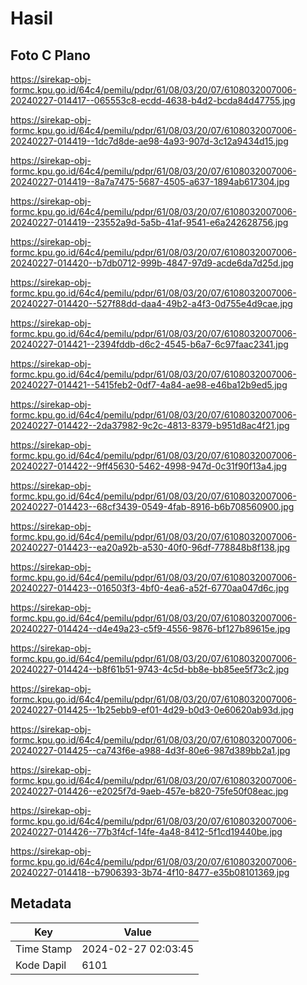 # Hasil

## Foto C Plano

https://sirekap-obj-formc.kpu.go.id/64c4/pemilu/pdpr/61/08/03/20/07/6108032007006-20240227-014417--065553c8-ecdd-4638-b4d2-bcda84d47755.jpg

https://sirekap-obj-formc.kpu.go.id/64c4/pemilu/pdpr/61/08/03/20/07/6108032007006-20240227-014419--1dc7d8de-ae98-4a93-907d-3c12a9434d15.jpg

https://sirekap-obj-formc.kpu.go.id/64c4/pemilu/pdpr/61/08/03/20/07/6108032007006-20240227-014419--8a7a7475-5687-4505-a637-1894ab617304.jpg

https://sirekap-obj-formc.kpu.go.id/64c4/pemilu/pdpr/61/08/03/20/07/6108032007006-20240227-014419--23552a9d-5a5b-41af-9541-e6a242628756.jpg

https://sirekap-obj-formc.kpu.go.id/64c4/pemilu/pdpr/61/08/03/20/07/6108032007006-20240227-014420--b7db0712-999b-4847-97d9-acde6da7d25d.jpg

https://sirekap-obj-formc.kpu.go.id/64c4/pemilu/pdpr/61/08/03/20/07/6108032007006-20240227-014420--527f88dd-daa4-49b2-a4f3-0d755e4d9cae.jpg

https://sirekap-obj-formc.kpu.go.id/64c4/pemilu/pdpr/61/08/03/20/07/6108032007006-20240227-014421--2394fddb-d6c2-4545-b6a7-6c97faac2341.jpg

https://sirekap-obj-formc.kpu.go.id/64c4/pemilu/pdpr/61/08/03/20/07/6108032007006-20240227-014421--5415feb2-0df7-4a84-ae98-e46ba12b9ed5.jpg

https://sirekap-obj-formc.kpu.go.id/64c4/pemilu/pdpr/61/08/03/20/07/6108032007006-20240227-014422--2da37982-9c2c-4813-8379-b951d8ac4f21.jpg

https://sirekap-obj-formc.kpu.go.id/64c4/pemilu/pdpr/61/08/03/20/07/6108032007006-20240227-014422--9ff45630-5462-4998-947d-0c31f90f13a4.jpg

https://sirekap-obj-formc.kpu.go.id/64c4/pemilu/pdpr/61/08/03/20/07/6108032007006-20240227-014423--68cf3439-0549-4fab-8916-b6b708560900.jpg

https://sirekap-obj-formc.kpu.go.id/64c4/pemilu/pdpr/61/08/03/20/07/6108032007006-20240227-014423--ea20a92b-a530-40f0-96df-778848b8f138.jpg

https://sirekap-obj-formc.kpu.go.id/64c4/pemilu/pdpr/61/08/03/20/07/6108032007006-20240227-014423--016503f3-4bf0-4ea6-a52f-6770aa047d6c.jpg

https://sirekap-obj-formc.kpu.go.id/64c4/pemilu/pdpr/61/08/03/20/07/6108032007006-20240227-014424--d4e49a23-c5f9-4556-9876-bf127b89615e.jpg

https://sirekap-obj-formc.kpu.go.id/64c4/pemilu/pdpr/61/08/03/20/07/6108032007006-20240227-014424--b8f61b51-9743-4c5d-bb8e-bb85ee5f73c2.jpg

https://sirekap-obj-formc.kpu.go.id/64c4/pemilu/pdpr/61/08/03/20/07/6108032007006-20240227-014425--1b25ebb9-ef01-4d29-b0d3-0e60620ab93d.jpg

https://sirekap-obj-formc.kpu.go.id/64c4/pemilu/pdpr/61/08/03/20/07/6108032007006-20240227-014425--ca743f6e-a988-4d3f-80e6-987d389bb2a1.jpg

https://sirekap-obj-formc.kpu.go.id/64c4/pemilu/pdpr/61/08/03/20/07/6108032007006-20240227-014426--e2025f7d-9aeb-457e-b820-75fe50f08eac.jpg

https://sirekap-obj-formc.kpu.go.id/64c4/pemilu/pdpr/61/08/03/20/07/6108032007006-20240227-014426--77b3f4cf-14fe-4a48-8412-5f1cd19440be.jpg

https://sirekap-obj-formc.kpu.go.id/64c4/pemilu/pdpr/61/08/03/20/07/6108032007006-20240227-014418--b7906393-3b74-4f10-8477-e35b08101369.jpg


## Metadata

| Key        | Value               |
| ---------- | ------------------- |
| Time Stamp | 2024-02-27 02:03:45 |
| Kode Dapil | 6101                |



